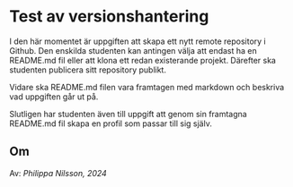 # Test av versionshantering
I den här momentet är uppgiften att skapa ett nytt remote repository i Github. Den enskilda studenten kan antingen välja att endast ha en README.md fil eller att klona ett redan existerande projekt. Därefter ska studenten publicera sitt repository publikt. 

Vidare ska README.md filen vara framtagen med markdown och beskriva vad uppgiften går ut på. 

Slutligen har studenten även till uppgift att genom sin framtagna README.md fil skapa en profil som passar till sig själv. 

## Om
Av: _Philippa Nilsson, 2024_